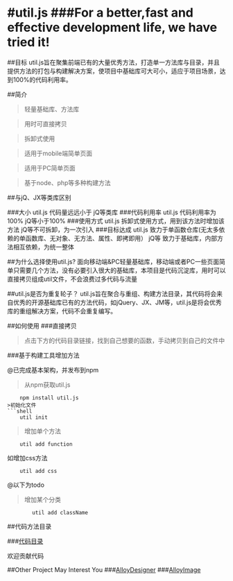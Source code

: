 #util.js
###For a better,fast and effective development life, we have tried it!
======

##目标
util.js旨在聚集前端已有的大量优秀方法，打造单一方法库与目录，并且提供方法的打包与构建解决方案，使项目中基础库可大可小，适应于项目场景，达到100%的代码利用率。

##简介
>轻量基础库、方法库

>用时可直接拷贝

>拆卸式使用

>适用于mobile端简单页面

>适用于PC简单页面

>基于node、php等多种构建方法

##与jQ、JX等类库区别

###大小
util.js 代码量远远小于 jQ等类库
###代码利用率
util.js 代码利用率为100%  jQ等小于100%
###使用方式
util.js 拆卸式使用方式，用到该方法时增加该方法
jQ等不可拆卸，为一次引入
###目标达成
util.js 致力于单函数仓库(无太多依赖的单函数库、无对象、无方法、属性、即拷即用）
jQ等  致力于基础库，内部方法相互依赖，为统一整体


##为什么选择使用util.js?
面向移动端&PC轻量基础库，移动端或者PC一些页面简单只需要几个方法，没有必要引入很大的基础库，本项目是代码沉淀库，用时可以直接拷贝组成util文件，不会浪费过多代码与流量<br />

##util.js是否为重复轮子？
util.js旨在聚合与重组、构建方法目录，其代码将会来自优秀的开源基础库已有的方法代码，如jQuery、JX、JM等，util.js是将会优秀库的重组解决方案，代码不会重复编写。

##如何使用
###直接拷贝
>点击下方的代码目录链接，找到自己想要的函数，手动拷贝到自己的文件中

###基于构建工具增加方法 

@已完成基本架构，并发布到npm
>从npm获取util.js
```shell
    npm install util.js
>初始化文件
```shell
    util init
```
>增加单个方法
```shell
    util add function
```
如增加css方法

```shell
    util add css
```

@以下为todo
>增加某个分类
```shell
        util add className
```

##代码方法目录

###[代码目录](./index/all.md)

欢迎贡献代码

##Other Project May Interest You
###[AlloyDesigner](http://alloyteam.github.io/AlloyDesigner/)
###[AlloyImage](http://alloyteam.github.io/AlloyImage/)
